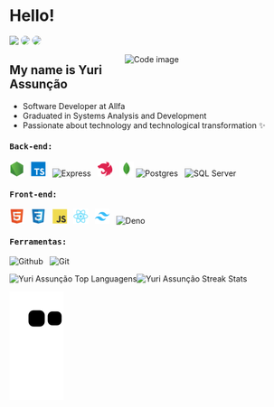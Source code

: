 <h1>Hello!</h1>

<a href = "killerkoll2012@gmail.com"> <img src="https://img.shields.io/badge/-Gmail-%23333?style=for-the-badge&logo=gmail&logoColor=white" target="_blank"></a>
<a href="https://www.linkedin.com/in/yuri-assuncx/" target="_blank"><img src="https://img.shields.io/badge/-LinkedIn-%230077B5?style=for-the-badge&logo=linkedin&logoColor=white" style="border-radius: 30px" target="_blank"></a>
<a href="https://www.youtube.com/@yuriassuncao2239" target="_blank"><img src="https://img.shields.io/badge/YouTube-red?style=for-the-badge&logo=youtube&logoColor=white" style="border-radius: 30px" target="_blank"></a>

<img align="right" alt="Code image" src="https://uploaddeimagens.com.br/images/003/073/061/full/computer-illustration.png?1612731879" width="300px"/>

## My name is Yuri Assunção
- Software Developer at Allfa
- Graduated in Systems Analysis and Development
- Passionate about technology and technological transformation ✨

#### <kbd>Back-end:</kbd><br>
<img height="26" title="NodeJS" alt="NodeJS" src="https://raw.githubusercontent.com/devicons/devicon/master/icons/nodejs/nodejs-original.svg"> &nbsp;
<img height="26" title="Typescript" alt="Typescript" src="https://raw.githubusercontent.com/devicons/devicon/master/icons/typescript/typescript-original.svg"> &nbsp;
<img height="26" title="Express" alt="Express" src="https://external-content.duckduckgo.com/iu/?u=https%3A%2F%2Fdzone.com%2Fstorage%2Ftemp%2F8229324-expressjs-logo.png&f=1&nofb=1"> &nbsp;
<img height="26" title="NestJS" alt="NestJS" src="https://raw.githubusercontent.com/devicons/devicon/6910f0503efdd315c8f9b858234310c06e04d9c0/icons/nestjs/nestjs-original.svg"> &nbsp;
<img height="26" title="MongoDB" alt="MongoDB" src="https://raw.githubusercontent.com/devicons/devicon/master/icons/mongodb/mongodb-original.svg">
<img height="26" title="Postgres" alt="Postgres" src="https://cdn.jsdelivr.net/gh/devicons/devicon/icons/postgresql/postgresql-original.svg"> &nbsp;
<img height="26" title="SQL Server" alt="SQL Server" src="https://img.icons8.com/color/480/microsoft-sql-server.png"> &nbsp;

####  <kbd>Front-end:</kbd><br>
<img height="26" title="HTML" alt="HTML" src="https://raw.githubusercontent.com/devicons/devicon/master/icons/html5/html5-original.svg"> &nbsp;
<img height="26" title="CSS" alt="CSS" src="https://raw.githubusercontent.com/devicons/devicon/master/icons/css3/css3-original.svg"> &nbsp;
<img height="26" title="Javascript" alt="Javascript" src="https://raw.githubusercontent.com/devicons/devicon/master/icons/javascript/javascript-original.svg"> &nbsp;
<img height="26" title="React / React Native" alt="React / React Native" src="https://raw.githubusercontent.com/devicons/devicon/master/icons/react/react-original.svg"> &nbsp;
<img height="26" title="Tailwind CSS" alt="Tailwind CSS" src="https://raw.githubusercontent.com/devicons/devicon/6910f0503efdd315c8f9b858234310c06e04d9c0/icons/tailwindcss/tailwindcss-original.svg"> &nbsp;
<img height="26" title="Deno" alt="Deno" src="https://cdn.jsdelivr.net/gh/devicons/devicon/icons/denojs/denojs-original.svg"> &nbsp;

#### <kbd>Ferramentas:</kbd><br>
<img height="26" title="Github" alt="Github" src="https://cdn.jsdelivr.net/gh/devicons/devicon/icons/github/github-original.svg"> &nbsp;
<img height="26" title="Git" alt="Git" src="https://cdn.jsdelivr.net/gh/devicons/devicon/icons/git/git-original.svg">

<div>
  <div style="display: flex; align-items: flex-start;">
    <img style="vertical-align: top;" src="https://github-readme-stats.vercel.app/api/top-langs?username=yuriassuncx&show_icons=true&locale=en&layout=compact&theme=react" alt="Yuri Assunção Top Languagens" />
    <img src="https://github-readme-streak-stats.herokuapp.com/?user=yuriassuncx&theme=react" alt="Yuri Assunção Streak Stats" />
  </div>
</div>

![snake gif](https://github.com/yuriassuncx/yuriassuncx/blob/output/github-contribution-grid-snake.svg)
